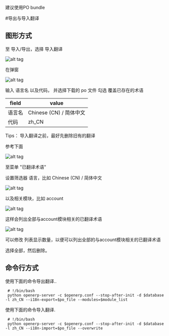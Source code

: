 

建议使用PO bundle


#导出与导入翻译

## 图形方式
至 导入/导出，选择 导入翻译

![alt tag](https://cloud.githubusercontent.com/assets/1404460/7104782/7e53c2ce-e12a-11e4-85e7-6dd6409ab0d8.png)

在弹窗

![alt tag](https://cloud.githubusercontent.com/assets/1404460/7104785/83be0a1c-e12a-11e4-89a1-ed1cc5c5800a.png)

输入 语言名 以及代码， 并选择下载的 po 文件
勾选 覆盖已存在的术语


 field	|  value
------------- | -------------
语言名	| 	Chinese (CN) / 简体中文
代码	| 	zh_CN
	

Tips：
导入翻译之前，最好先删除旧有的翻译


参考下面

![alt tag](https://cloud.githubusercontent.com/assets/1404460/7104786/872b23a6-e12a-11e4-9a2b-39bd84d5a672.png)

至菜单 "已翻译术语"

设置筛选器
语言，比如 Chinese (CN) / 简体中文

![alt tag](https://cloud.githubusercontent.com/assets/1404460/7104788/8a4a9558-e12a-11e4-9163-dbde20ec246e.png)


以及相关模块，比如 account

![alt tag](https://cloud.githubusercontent.com/assets/1404460/7104789/8e0553b8-e12a-11e4-9312-a93962feed98.png)



这样会列出全部与account模块相关的已翻译术语

![alt tag](https://cloud.githubusercontent.com/assets/1404460/7104790/91d3e6c6-e12a-11e4-9b31-2d027bccf2a5.png)



可以修改 列表显示数量，以便可以列出全部的与account模块相关的已翻译术语

选择全部，然后删除。


## 命令行方式

使用下面的命令导出翻译..

     # !/bin/bash
     python openerp-server -c $openerp.conf --stop-after-init -d $database -l zh_CN --i18n-export=$po_file --modules=$module_list
   
   
   


使用下面的命令导入翻译.

     # !/bin/bash
     python openerp-server -c $openerp.conf --stop-after-init -d $database -l zh_CN --i18n-import=$po_file --overwrite
   
   
   


